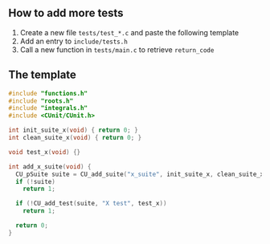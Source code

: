 ## How to add more tests

1. Create a new file `tests/test_*.c` and paste the following template
2. Add an entry to `include/tests.h`
3. Call a new function in `tests/main.c` to retrieve `return_code`

## The template

```c
#include "functions.h"
#include "roots.h"
#include "integrals.h"
#include <CUnit/CUnit.h>

int init_suite_x(void) { return 0; }
int clean_suite_x(void) { return 0; }

void test_x(void) {}

int add_x_suite(void) {
  CU_pSuite suite = CU_add_suite("x_suite", init_suite_x, clean_suite_x);
  if (!suite)
    return 1;

  if (!CU_add_test(suite, "X test", test_x))
    return 1;

  return 0;
}
```
